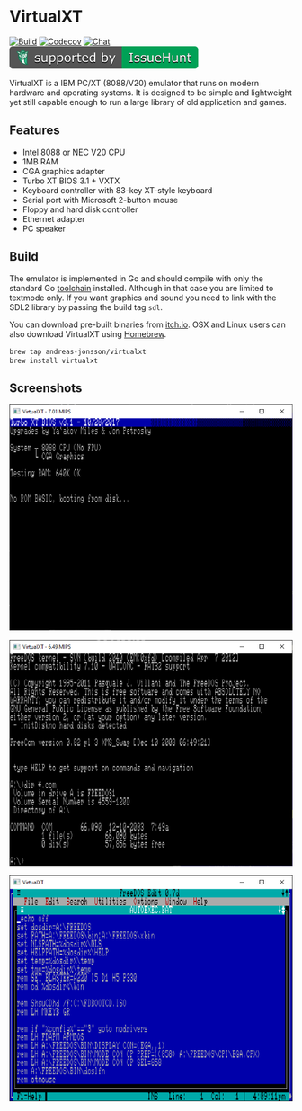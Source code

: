 # VirtualXT

[![Build](https://travis-ci.com/andreas-jonsson/virtualxt.svg?branch=master)](https://travis-ci.com/andreas-jonsson/virtualxt)
[![Codecov](https://codecov.io/gh/andreas-jonsson/virtualxt/branch/master/graph/badge.svg)](https://codecov.io/gh/andreas-jonsson/virtualxt)
[![Chat](https://img.shields.io/matrix/virtualxt:matrix.org.svg)](https://matrix.to/#/#virtualxt:matrix.org)
[![Support](https://github.com/BoostIO/issuehunt-materials/raw/master/v1/issuehunt-shield-v1.svg)](https://issuehunt.io/r/andreas-jonsson/virtualxt)

VirtualXT is a IBM PC/XT (8088/V20) emulator that runs on modern hardware and operating systems.
It is designed to be simple and lightweight yet still capable enough to run a large
library of old application and games.

## Features

* Intel 8088 or NEC V20 CPU
* 1MB RAM
* CGA graphics adapter
* Turbo XT BIOS 3.1 + VXTX
* Keyboard controller with 83-key XT-style keyboard
* Serial port with Microsoft 2-button mouse
* Floppy and hard disk controller
* Ethernet adapter
* PC speaker

## Build

The emulator is implemented in Go and should compile with only the standard Go [toolchain](https://golang.org/dl/) installed. Although in that case you are limited to textmode only.
If you want graphics and sound you need to link with the SDL2 library by passing the build tag ```sdl```.

You can download pre-built binaries from [itch.io](https://phix.itch.io/virtualxt/purchase). OSX and Linux users can also download VirtualXT using [Homebrew](https://brew.sh).

```
brew tap andreas-jonsson/virtualxt
brew install virtualxt
```

## Screenshots

![bios screenshot](doc/screenshots/bios.PNG)

![freedos screenshot](doc/screenshots/freedos.PNG)

![edit screenshot](doc/screenshots/edit.PNG)
